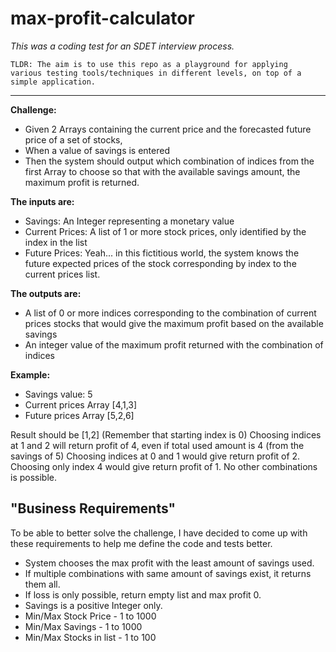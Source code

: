 # max-profit-calculator
_This was a coding test for an SDET interview process._

```
TLDR: The aim is to use this repo as a playground for applying
various testing tools/techniques in different levels, on top of a simple application.
```

-----

**Challenge:**
- Given 2 Arrays containing the current price and the forecasted future price of a set of stocks,
- When a value of savings is entered
- Then the system should output which combination of indices from the first Array to choose so that with the available savings amount, the maximum profit is returned.

**The inputs are:**
- Savings: An Integer representing a monetary value
- Current Prices: A list of 1 or more stock prices, only identified by the index in the list
- Future Prices: Yeah... in this fictitious world, the system knows the future expected prices of the stock
    corresponding by index to the current prices list.

**The outputs are:**
- A list of 0 or more indices corresponding to the combination of current prices stocks that would give the
    maximum profit based on the available savings
- An integer value of the maximum profit returned with the combination of indices

**Example:**

- Savings value: 5
- Current prices Array [4,1,3]
- Future prices Array [5,2,6]

Result should be [1,2] (Remember that starting index is 0)
Choosing indices at 1 and 2 will return profit of 4, even if total used amount is 4 (from the savings of 5)
Choosing indices at 0 and 1 would give return profit of 2.
Choosing only index 4 would give return profit of 1.
No other combinations is possible.


## **"Business Requirements"**


To be able to better solve the challenge, I have decided to come up with these requirements to help me define the
code and tests better.

- System chooses the max profit with the least amount of savings used.
- If multiple combinations with same amount of savings exist, it returns them all.
- If loss is only possible, return empty list and max profit 0.
- Savings is a positive Integer only.
- Min/Max Stock Price - 1 to 1000
- Min/Max Savings - 1 to 1000
- Min/Max Stocks in list - 1 to 100

